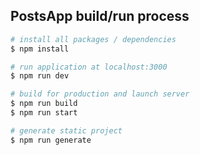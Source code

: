## PostsApp build/run process

```bash
# install all packages / dependencies
$ npm install

# run application at localhost:3000
$ npm run dev

# build for production and launch server
$ npm run build
$ npm run start

# generate static project
$ npm run generate
```
